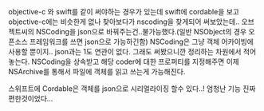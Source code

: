 objective-c 와 swift를 같이 써야하는 경우가 있는데
swift에 cordable을 보고 objective-c에는 비슷한게 없나 찾아보다가 nscoding을 찾게되어 써보았는데..
오브젝트씨의 NSCoding을 json으로 바꿔주는건..불가능했다.(일반 NSObject의 경우 오픈소스 프레임워크를 쓰면 json으로 가능하긴함)
NSCoding은 그냥 객체 어카이빙에 사용할 뿐이지.. json과는 1도 연관이 없다.
그래도 써봤으니깐 정리하는 차원에서 적어 놓는다.
NSCoding을 상속받고 해당 coder에 대한 프로퍼티를 지정해주면 이제 NSArchive를 통해서 파일에 객체를 읽고 쓰는게 가능해진다.

스위프트에 Cordable은 객체를 json으로 시리얼라이징 할수 있다..! 엄청난 기능
진짜 편한것이었다...
